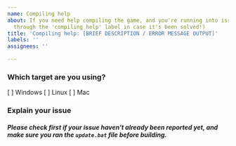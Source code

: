 ```yaml
---
name: Compiling help
about: If you need help compiling the game, and you're running into issues. (Look
  through the 'compiling help' label in case it's been solved!)
title: 'Compiling help: [BRIEF DESCRIPTION / ERROR MESSAGE OUTPUT]'
labels: ''
assignees: ''

---
```


[weed]: <> (MAKE SURE THAT THE ISSUE IS AS COMPLETE AS POSSIBLE. ISSUES THAT HAVE BARELY ANY INFORMATION OR IS ONLY MADE FOR TROLLING WILL BE INSTANTLY CLOSED.)
[weed]: <> (MAKE SURE TO ADD YOUR TARGET OR IT'LL BE IGNORED!)

### Which target are you using?
[weed]: <> (CHANGE [ ] TO [x] IN FRONT OF YOUR TARGET!)

[ ] Windows
[ ] Linux
[ ] Mac

### Explain your issue
##### Please check first if your issue haven't already been reported yet, and make sure you ran the `update.bat` file before building.
[weed]: <> (MAKE SURE TO ADD A SCREENSHOT OF THE CRASH HANDLER, IF AVAILABLE, AND STEPS TO REPRODUCE THE BUG!)
